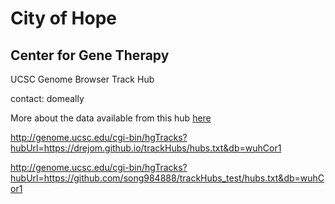 # City of Hope

## Center for Gene Therapy

UCSC Genome Browser Track Hub

contact: domeally

More about the data available from this hub [here](cohCgtHub.html)

http://genome.ucsc.edu/cgi-bin/hgTracks?hubUrl=https://drejom.github.io/trackHubs/hubs.txt&db=wuhCor1

http://genome.ucsc.edu/cgi-bin/hgTracks?hubUrl=https://github.com/song984888/trackHubs_test/hubs.txt&db=wuhCor1
